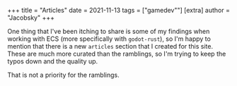 +++
title = "Articles"
date = 2021-11-13
tags = ["gamedev""]
[extra]
author = "Jacobsky"
+++

One thing that I've been itching to share is some of my findings when working with ECS (more specifically with `godot-rust`), so I'm happy to mention that there is a new `articles` section that I created for this site. These are much more curated than the ramblings, so I'm trying to keep the typos down and the quality up.

That is not a priority for the ramblings.
